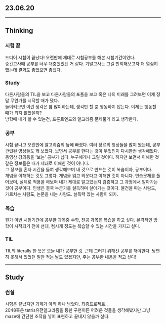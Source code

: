 ## 23.06.20
***
## Thinking
### 시험 끝
드디어 시험이 끝났다! 오랜만에 제대로 시험공부를 해본 시험기간이였다.   
중간고사때 공부를 너무 대충했었던 거 같다. 기말고사는 그걸 만회해보고자 더 열심히 했는데 결과도 좋았으면 좋겠다.
### Study
다른사람들의 TIL을 보고 다른사람들의 포폴을 보고 혹은 나의 미래를 그려보면 이제 정말 무언가를 시작할 때가 됐다.   
돌이켜보면 이런 생각은 참 많이하는데, 생각만 할 뿐 행동하지 않는다. 이제는 행동할 때가 되지 않았을까?   
방학때 내가 할 수 있는건, 프론트엔드와 알고리즘 문제풀기 라고 생각한다.
### 공부
시험 끝나고 오랜만에 알고리즘의 늪에 빠졌다. 여러 장르의 영상들을 많이 봤는데, 공부 관련된 영상들도 꽤 보았다. 보면서 공부를 한다는 것이 무엇인지 다시한번 생각해봤다.   
동영상 강의등을 '보는' 공부가 쉽다. 누구에게나 그럴 것이다. 하지만 보면서 이해한 것 같은 정보들은 내가 제대로 이해한 것이 아니다.   
그 정보를 혼자 시간을 들여 생각해보며 내 것으로 만드는 것이 복습이자, 공부이다.   
개념을 이해하는 것도 그렇다. 개념을 읽고 외운다고 이해한 것이 아니다. 연습문제를 풀어보며, 실제로 적용을 해보며 내가 제대로 알고있는지 검증하고 그 과정에서 알아가는 것이 공부이다.
인생은 결국 누군가를 설득하며 살아가는 것이다. 물건을 파는 사람도, 가르치는 사람도, 논문을 내는 사람도. 설득력 있는 사람이 되자.
### 복습
뭔가 이번 시험기간에 공부한 과목중 수학, 전공 과목은 복습을 하고 싶다. 본격적인 방학이 시작되기 전에 선대, 컴시개 정도는 복습할 수 있는 시간을 가지고 싶다.
### TIL
TIL의 literally 한 뜻은 오늘 내가 공부한 것. 근데 그러기 위해선 공부를 해야한다. 당연히 못해서 있었던 일만 적는 날도 있겠지만, 주는 공부한 내용을 적고 싶다!
***
## Study
### 컴실
시험은 끝났지만 과제가 아직 하나 남았다. 최종프로젝트..   
2048혹은 tetris유전알고리즘을 통한 구현이든 어려운 것들을 생각해봤지만 그냥 maze에 간단한 조작을 넣어 표현하고 끝내지 않을까 싶다.
